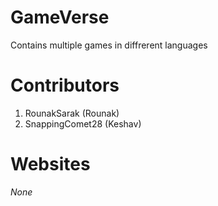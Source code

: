 # GameVerse
Contains multiple games in diffrerent languages


# Contributors
1. RounakSarak (Rounak)
2. SnappingComet28 (Keshav)


# Websites
*None*